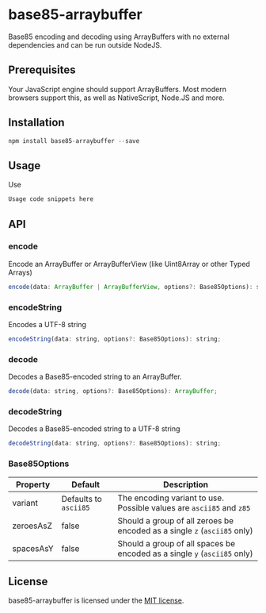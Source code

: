 # base85-arraybuffer

Base85 encoding and decoding using ArrayBuffers with no external dependencies and can be run outside NodeJS.

## Prerequisites

Your JavaScript engine should support ArrayBuffers. Most modern browsers support this, as well as NativeScript, Node.JS and more. 

## Installation

```javascript
npm install base85-arraybuffer --save
```

## Usage 

Use 
	
```javascript
Usage code snippets here
```

## API
    
### encode

Encode an ArrayBuffer or ArrayBufferView (like Uint8Array or other Typed Arrays)
```javascript
encode(data: ArrayBuffer | ArrayBufferView, options?: Base85Options): string;
```

### encodeString
Encodes a UTF-8 string 
```javascript
encodeString(data: string, options?: Base85Options): string;
```

### decode
Decodes a Base85-encoded string to an ArrayBuffer.
```javascript
decode(data: string, options?: Base85Options): ArrayBuffer;
```

### decodeString
Decodes a Base85-encoded string to a UTF-8 string
```javascript
decodeString(data: string, options?: Base85Options): string;
```

### Base85Options

| Property | Default | Description |
| --- | --- | --- |
| variant | Defaults to `ascii85` | The encoding variant to use. Possible values are `ascii85` and `z85` |
| zeroesAsZ | false | Should a group of all zeroes be encoded as a single `z` (`ascii85` only) |
| spacesAsY | false | Should a group of all spaces be encoded as a single `y` (`ascii85` only) |

## License

base85-arraybuffer is licensed under the [MIT license](http://opensource.org/licenses/MIT).